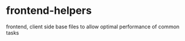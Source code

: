 frontend-helpers
================

frontend, client side base files to allow optimal performance of common tasks 